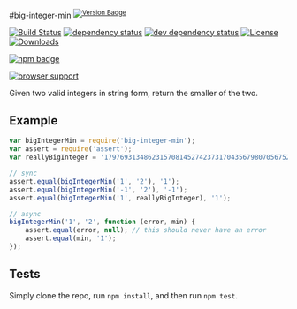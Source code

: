 #big-integer-min <sup>[![Version Badge][npm-version-svg]][npm-url]</sup>

[![Build Status][travis-svg]][travis-url]
[![dependency status][5]][6]
[![dev dependency status][7]][8]
[![License][license-image]][license-url]
[![Downloads][downloads-image]][downloads-url]

[![npm badge][11]][npm-url]

[![browser support][9]][10]

Given two valid integers in string form, return the smaller of the two.

## Example

```js
var bigIntegerMin = require('big-integer-min');
var assert = require('assert');
var reallyBigInteger = '179769313486231570814527423731704356798070567525844996598917476803157260780028538760589558632766878171540458953514382464234321326889464182768467546703537516986049910576551282076245490090389328944075868508455133942304583236903222948165808559332123348274797826204144723168738177180919299881250404026184124858368';

// sync
assert.equal(bigIntegerMin('1', '2'), '1');
assert.equal(bigIntegerMin('-1', '2'), '-1');
assert.equal(bigIntegerMin('1', reallyBigInteger), '1');

// async
bigIntegerMin('1', '2', function (error, min) {
	assert.equal(error, null); // this should never have an error
	assert.equal(min, '1');
});
```

## Tests
Simply clone the repo, run `npm install`, and then run `npm test`.

[npm-url]: https://npmjs.org/package/big-integer-min
[npm-version-svg]: http://vb.teelaun.ch/ljharb/big-integer-min.svg
[travis-svg]: https://travis-ci.org/ljharb/big-integer-min.svg
[travis-url]: https://travis-ci.org/ljharb/big-integer-min
[5]: https://david-dm.org/ljharb/big-integer-min.svg
[6]: https://david-dm.org/ljharb/big-integer-min
[7]: https://david-dm.org/ljharb/big-integer-min/dev-status.svg
[8]: https://david-dm.org/ljharb/big-integer-min#info=devDependencies
[9]: https://ci.testling.com/ljharb/big-integer-min.png
[10]: https://ci.testling.com/ljharb/big-integer-min
[11]: https://nodei.co/npm/big-integer-min.png?downloads=true&stars=true
[license-image]: http://img.shields.io/npm/l/big-integer-min.svg
[license-url]: LICENSE
[downloads-image]: http://img.shields.io/npm/dm/big-integer-min.svg
[downloads-url]: http://npm-stat.com/charts.html?package=big-integer-min

